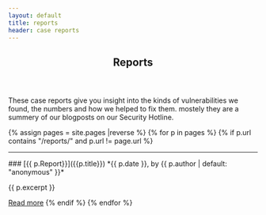 ```yaml
---
layout: default
title: reports
header: case reports
---
```

<header>
	<h2>Reports</h2>
</header>

These case reports give you insight into the kinds of vulnerabilities we found, the numbers and how we helped to fix them. mostely they are a summery of our blogposts on our Security Hotline. 

{% assign pages = site.pages |reverse %}
{% for p in pages %}
{% if p.url contains "/reports/" and p.url != page.url %}
<hr>
### [{{ p.Report}}]({{p.title}})
*{{ p.date }}, by {{ p.author | default: "anonymous" }}*

{{ p.excerpt }}

[Read more]({{p.url}})
{% endif %}
{% endfor %}
